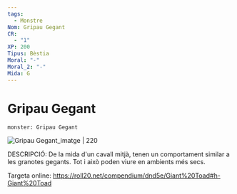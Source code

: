 ```yaml
---
tags:
  - Monstre
Nom: Gripau Gegant
CR:
  - "1"
XP: 200
Tipus: Bèstia
Moral: "-"
Moral_2: "-"
Mida: G
---
```

# Gripau Gegant

```statblock
monster: Gripau Gegant
```

![Gripau Gegant_imatge | 220](https://i.pinimg.com/564x/be/70/62/be70625de833a32e45f68a5f1f08b5ab.jpg)

DESCRIPCIÓ: 
De la mida d'un cavall mitjà, tenen un comportament similar a les granotes gegants. Tot i això poden viure en ambients més secs.


Targeta online: https://roll20.net/compendium/dnd5e/Giant%20Toad#h-Giant%20Toad

